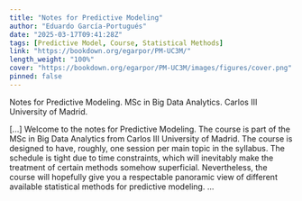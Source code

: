 ```yaml
---
title: "Notes for Predictive Modeling"
author: "Eduardo García-Portugués"
date: "2025-03-17T09:41:28Z"
tags: [Predictive Model, Course, Statistical Methods]
link: "https://bookdown.org/egarpor/PM-UC3M/"
length_weight: "100%"
cover: "https://bookdown.org/egarpor/PM-UC3M/images/figures/cover.png"
pinned: false
---
```


<p>Notes for Predictive Modeling. MSc in Big Data Analytics.
Carlos III University of Madrid.</p> [...] Welcome to the notes for Predictive Modeling. The course is part of the MSc in Big Data Analytics from Carlos III University of Madrid. The course is designed to have, roughly, one session per main topic in the syllabus. The schedule is tight due to time constraints, which will inevitably make the treatment of certain methods somehow superficial. Nevertheless, the course will hopefully give you a respectable panoramic view of different available statistical methods for predictive modeling. ...

